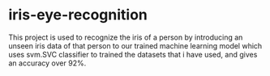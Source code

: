 # iris-eye-recognition

This project is used to recognize the iris of a person by introducing 
an unseen iris data of that person to our trained machine learning model which uses 
svm.SVC classifier to trained the datasets that i have used, and gives an accuracy over
92%.
